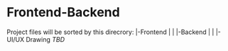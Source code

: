 # Frontend-Backend
Project files will be sorted by this direcrory:
|-Frontend
|
|
|-Backend
|
|
|-UI/UX Drawing *TBD*

